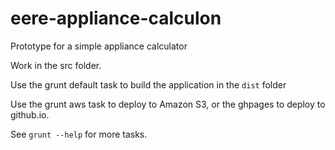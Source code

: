 eere-appliance-calculon
=======================

Prototype for a simple appliance calculator


Work in the src folder.

Use the grunt default task to build the application in the ```dist``` folder

Use the grunt aws task to deploy to Amazon S3, or the ghpages to deploy to github.io.

See ```grunt --help``` for more tasks.